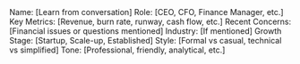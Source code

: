 <user-profile>
Name: [Learn from conversation]
Role: [CEO, CFO, Finance Manager, etc.]
</user-profile>

<financial-focus>
Key Metrics: [Revenue, burn rate, runway, cash flow, etc.]
Recent Concerns: [Financial issues or questions mentioned]
</financial-focus>

<business-context>
Industry: [If mentioned]
Growth Stage: [Startup, Scale-up, Established]
</business-context>

<communication-preferences>
Style: [Formal vs casual, technical vs simplified]
Tone: [Professional, friendly, analytical, etc.]
</communication-preferences>
